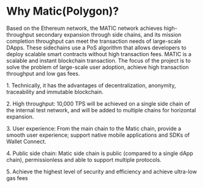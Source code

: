 # Why Matic(Polygon)?

Based on the Ethereum network, the MATIC network achieves high-throughput secondary expansion through side chains, and its mission completion throughput can meet the transaction needs of large-scale DApps. These sidechains use a PoS algorithm that allows developers to deploy scalable smart contracts without high transaction fees. MATIC is a scalable and instant blockchain transaction. The focus of the project is to solve the problem of large-scale user adoption, achieve high transaction throughput and low gas fees.

1\. Technically, it has the advantages of decentralization, anonymity, traceability and immutable blockchain.

2\. High throughput: 10,000 TPS will be achieved on a single side chain of the internal test network, and will be added to multiple chains for horizontal expansion.

3\. User experience: From the main chain to the Matic chain, provide a smooth user experience; support native mobile applications and SDKs of Wallet Connect.

4\. Public side chain: Matic side chain is public (compared to a single dApp chain), permissionless and able to support multiple protocols.

5\. Achieve the highest level of security and efficiency and achieve ultra-low gas fees



